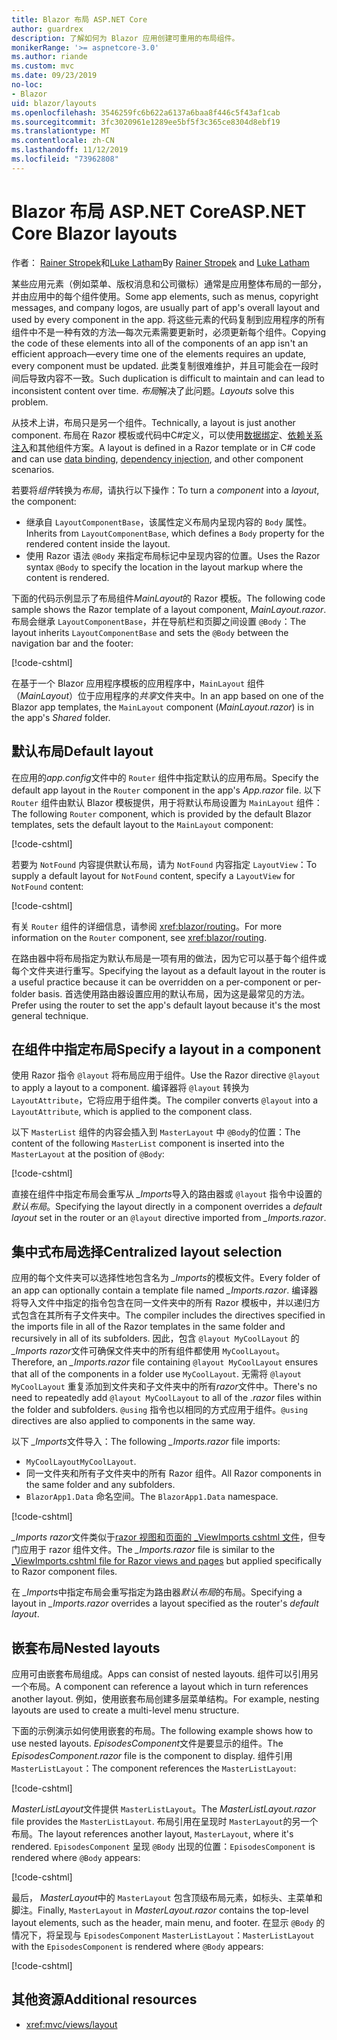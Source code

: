```yaml
---
title: Blazor 布局 ASP.NET Core
author: guardrex
description: 了解如何为 Blazor 应用创建可重用的布局组件。
monikerRange: '>= aspnetcore-3.0'
ms.author: riande
ms.custom: mvc
ms.date: 09/23/2019
no-loc:
- Blazor
uid: blazor/layouts
ms.openlocfilehash: 3546259fc6b622a6137a6baa8f446c5f43af1cab
ms.sourcegitcommit: 3fc3020961e1289ee5bf5f3c365ce8304d8ebf19
ms.translationtype: MT
ms.contentlocale: zh-CN
ms.lasthandoff: 11/12/2019
ms.locfileid: "73962808"
---
```

# <a name="aspnet-core-opno-locblazor-layouts"></a><span data-ttu-id="a1870-103">Blazor 布局 ASP.NET Core</span><span class="sxs-lookup"><span data-stu-id="a1870-103">ASP.NET Core Blazor layouts</span></span>

<span data-ttu-id="a1870-104">作者： [Rainer Stropek](https://www.timecockpit.com)和[Luke Latham](https://github.com/guardrex)</span><span class="sxs-lookup"><span data-stu-id="a1870-104">By [Rainer Stropek](https://www.timecockpit.com) and [Luke Latham](https://github.com/guardrex)</span></span>

<span data-ttu-id="a1870-105">某些应用元素（例如菜单、版权消息和公司徽标）通常是应用整体布局的一部分，并由应用中的每个组件使用。</span><span class="sxs-lookup"><span data-stu-id="a1870-105">Some app elements, such as menus, copyright messages, and company logos, are usually part of app's overall layout and used by every component in the app.</span></span> <span data-ttu-id="a1870-106">将这些元素的代码复制到应用程序的所有组件中不是一种有效的方法&mdash;每次元素需要更新时，必须更新每个组件。</span><span class="sxs-lookup"><span data-stu-id="a1870-106">Copying the code of these elements into all of the components of an app isn't an efficient approach&mdash;every time one of the elements requires an update, every component must be updated.</span></span> <span data-ttu-id="a1870-107">此类复制很难维护，并且可能会在一段时间后导致内容不一致。</span><span class="sxs-lookup"><span data-stu-id="a1870-107">Such duplication is difficult to maintain and can lead to inconsistent content over time.</span></span> <span data-ttu-id="a1870-108">*布局*解决了此问题。</span><span class="sxs-lookup"><span data-stu-id="a1870-108">*Layouts* solve this problem.</span></span>

<span data-ttu-id="a1870-109">从技术上讲，布局只是另一个组件。</span><span class="sxs-lookup"><span data-stu-id="a1870-109">Technically, a layout is just another component.</span></span> <span data-ttu-id="a1870-110">布局在 Razor 模板或代码中C#定义，可以使用[数据绑定](xref:blazor/components#data-binding)、[依赖关系注入](xref:blazor/dependency-injection)和其他组件方案。</span><span class="sxs-lookup"><span data-stu-id="a1870-110">A layout is defined in a Razor template or in C# code and can use [data binding](xref:blazor/components#data-binding), [dependency injection](xref:blazor/dependency-injection), and other component scenarios.</span></span>

<span data-ttu-id="a1870-111">若要将*组件*转换为*布局*，请执行以下操作：</span><span class="sxs-lookup"><span data-stu-id="a1870-111">To turn a *component* into a *layout*, the component:</span></span>

* <span data-ttu-id="a1870-112">继承自 `LayoutComponentBase`，该属性定义布局内呈现内容的 `Body` 属性。</span><span class="sxs-lookup"><span data-stu-id="a1870-112">Inherits from `LayoutComponentBase`, which defines a `Body` property for the rendered content inside the layout.</span></span>
* <span data-ttu-id="a1870-113">使用 Razor 语法 `@Body` 来指定布局标记中呈现内容的位置。</span><span class="sxs-lookup"><span data-stu-id="a1870-113">Uses the Razor syntax `@Body` to specify the location in the layout markup where the content is rendered.</span></span>

<span data-ttu-id="a1870-114">下面的代码示例显示了布局组件*MainLayout*的 Razor 模板。</span><span class="sxs-lookup"><span data-stu-id="a1870-114">The following code sample shows the Razor template of a layout component, *MainLayout.razor*.</span></span> <span data-ttu-id="a1870-115">布局会继承 `LayoutComponentBase`，并在导航栏和页脚之间设置 `@Body`：</span><span class="sxs-lookup"><span data-stu-id="a1870-115">The layout inherits `LayoutComponentBase` and sets the `@Body` between the navigation bar and the footer:</span></span>

[!code-cshtml[](layouts/sample_snapshot/3.x/MainLayout.razor?highlight=1,13)]

<span data-ttu-id="a1870-116">在基于一个 Blazor 应用程序模板的应用程序中，`MainLayout` 组件（*MainLayout*）位于应用程序的*共享*文件夹中。</span><span class="sxs-lookup"><span data-stu-id="a1870-116">In an app based on one of the Blazor app templates, the `MainLayout` component (*MainLayout.razor*) is in the app's *Shared* folder.</span></span>

## <a name="default-layout"></a><span data-ttu-id="a1870-117">默认布局</span><span class="sxs-lookup"><span data-stu-id="a1870-117">Default layout</span></span>

<span data-ttu-id="a1870-118">在应用的*app.config*文件中的 `Router` 组件中指定默认的应用布局。</span><span class="sxs-lookup"><span data-stu-id="a1870-118">Specify the default app layout in the `Router` component in the app's *App.razor* file.</span></span> <span data-ttu-id="a1870-119">以下 `Router` 组件由默认 Blazor 模板提供，用于将默认布局设置为 `MainLayout` 组件：</span><span class="sxs-lookup"><span data-stu-id="a1870-119">The following `Router` component, which is provided by the default Blazor templates, sets the default layout to the `MainLayout` component:</span></span>

[!code-cshtml[](layouts/sample_snapshot/3.x/App1.razor?highlight=3)]

<span data-ttu-id="a1870-120">若要为 `NotFound` 内容提供默认布局，请为 `NotFound` 内容指定 `LayoutView`：</span><span class="sxs-lookup"><span data-stu-id="a1870-120">To supply a default layout for `NotFound` content, specify a `LayoutView` for `NotFound` content:</span></span>

[!code-cshtml[](layouts/sample_snapshot/3.x/App2.razor?highlight=6-9)]

<span data-ttu-id="a1870-121">有关 `Router` 组件的详细信息，请参阅 <xref:blazor/routing>。</span><span class="sxs-lookup"><span data-stu-id="a1870-121">For more information on the `Router` component, see <xref:blazor/routing>.</span></span>

<span data-ttu-id="a1870-122">在路由器中将布局指定为默认布局是一项有用的做法，因为它可以基于每个组件或每个文件夹进行重写。</span><span class="sxs-lookup"><span data-stu-id="a1870-122">Specifying the layout as a default layout in the router is a useful practice because it can be overridden on a per-component or per-folder basis.</span></span> <span data-ttu-id="a1870-123">首选使用路由器设置应用的默认布局，因为这是最常见的方法。</span><span class="sxs-lookup"><span data-stu-id="a1870-123">Prefer using the router to set the app's default layout because it's the most general technique.</span></span>

## <a name="specify-a-layout-in-a-component"></a><span data-ttu-id="a1870-124">在组件中指定布局</span><span class="sxs-lookup"><span data-stu-id="a1870-124">Specify a layout in a component</span></span>

<span data-ttu-id="a1870-125">使用 Razor 指令 `@layout` 将布局应用于组件。</span><span class="sxs-lookup"><span data-stu-id="a1870-125">Use the Razor directive `@layout` to apply a layout to a component.</span></span> <span data-ttu-id="a1870-126">编译器将 `@layout` 转换为 `LayoutAttribute`，它将应用于组件类。</span><span class="sxs-lookup"><span data-stu-id="a1870-126">The compiler converts `@layout` into a `LayoutAttribute`, which is applied to the component class.</span></span>

<span data-ttu-id="a1870-127">以下 `MasterList` 组件的内容会插入到 `MasterLayout` 中 `@Body`的位置：</span><span class="sxs-lookup"><span data-stu-id="a1870-127">The content of the following `MasterList` component is inserted into the `MasterLayout` at the position of `@Body`:</span></span>

[!code-cshtml[](layouts/sample_snapshot/3.x/MasterList.razor?highlight=1)]

<span data-ttu-id="a1870-128">直接在组件中指定布局会重写从 *_Imports*导入的路由器或 `@layout` 指令中设置的*默认布局*。</span><span class="sxs-lookup"><span data-stu-id="a1870-128">Specifying the layout directly in a component overrides a *default layout* set in the router or an `@layout` directive imported from *_Imports.razor*.</span></span>

## <a name="centralized-layout-selection"></a><span data-ttu-id="a1870-129">集中式布局选择</span><span class="sxs-lookup"><span data-stu-id="a1870-129">Centralized layout selection</span></span>

<span data-ttu-id="a1870-130">应用的每个文件夹可以选择性地包含名为 *_Imports*的模板文件。</span><span class="sxs-lookup"><span data-stu-id="a1870-130">Every folder of an app can optionally contain a template file named *_Imports.razor*.</span></span> <span data-ttu-id="a1870-131">编译器将导入文件中指定的指令包含在同一文件夹中的所有 Razor 模板中，并以递归方式包含在其所有子文件夹中。</span><span class="sxs-lookup"><span data-stu-id="a1870-131">The compiler includes the directives specified in the imports file in all of the Razor templates in the same folder and recursively in all of its subfolders.</span></span> <span data-ttu-id="a1870-132">因此，包含 `@layout MyCoolLayout` 的 *_Imports razor*文件可确保文件夹中的所有组件都使用 `MyCoolLayout`。</span><span class="sxs-lookup"><span data-stu-id="a1870-132">Therefore, an *_Imports.razor* file containing `@layout MyCoolLayout` ensures that all of the components in a folder use `MyCoolLayout`.</span></span> <span data-ttu-id="a1870-133">无需将 `@layout MyCoolLayout` 重复添加到文件夹和子文件夹中的所有*razor*文件中。</span><span class="sxs-lookup"><span data-stu-id="a1870-133">There's no need to repeatedly add `@layout MyCoolLayout` to all of the *.razor* files within the folder and subfolders.</span></span> <span data-ttu-id="a1870-134">`@using` 指令也以相同的方式应用于组件。</span><span class="sxs-lookup"><span data-stu-id="a1870-134">`@using` directives are also applied to components in the same way.</span></span>

<span data-ttu-id="a1870-135">以下 *_Imports*文件导入：</span><span class="sxs-lookup"><span data-stu-id="a1870-135">The following *_Imports.razor* file imports:</span></span>

* <span data-ttu-id="a1870-136">`MyCoolLayout`</span><span class="sxs-lookup"><span data-stu-id="a1870-136">`MyCoolLayout`.</span></span>
* <span data-ttu-id="a1870-137">同一文件夹和所有子文件夹中的所有 Razor 组件。</span><span class="sxs-lookup"><span data-stu-id="a1870-137">All Razor components in the same folder and any subfolders.</span></span>
* <span data-ttu-id="a1870-138">`BlazorApp1.Data` 命名空间。</span><span class="sxs-lookup"><span data-stu-id="a1870-138">The `BlazorApp1.Data` namespace.</span></span>
 
[!code-cshtml[](layouts/sample_snapshot/3.x/_Imports.razor)]

<span data-ttu-id="a1870-139">*_Imports razor*文件类似于[razor 视图和页面的 _ViewImports cshtml 文件](xref:mvc/views/layout#importing-shared-directives)，但专门应用于 razor 组件文件。</span><span class="sxs-lookup"><span data-stu-id="a1870-139">The *_Imports.razor* file is similar to the [_ViewImports.cshtml file for Razor views and pages](xref:mvc/views/layout#importing-shared-directives) but applied specifically to Razor component files.</span></span>

<span data-ttu-id="a1870-140">在 *_Imports*中指定布局会重写指定为路由器*默认布局*的布局。</span><span class="sxs-lookup"><span data-stu-id="a1870-140">Specifying a layout in *_Imports.razor* overrides a layout specified as the router's *default layout*.</span></span>

## <a name="nested-layouts"></a><span data-ttu-id="a1870-141">嵌套布局</span><span class="sxs-lookup"><span data-stu-id="a1870-141">Nested layouts</span></span>

<span data-ttu-id="a1870-142">应用可由嵌套布局组成。</span><span class="sxs-lookup"><span data-stu-id="a1870-142">Apps can consist of nested layouts.</span></span> <span data-ttu-id="a1870-143">组件可以引用另一个布局。</span><span class="sxs-lookup"><span data-stu-id="a1870-143">A component can reference a layout which in turn references another layout.</span></span> <span data-ttu-id="a1870-144">例如，使用嵌套布局创建多层菜单结构。</span><span class="sxs-lookup"><span data-stu-id="a1870-144">For example, nesting layouts are used to create a multi-level menu structure.</span></span>

<span data-ttu-id="a1870-145">下面的示例演示如何使用嵌套的布局。</span><span class="sxs-lookup"><span data-stu-id="a1870-145">The following example shows how to use nested layouts.</span></span> <span data-ttu-id="a1870-146">*EpisodesComponent*文件是要显示的组件。</span><span class="sxs-lookup"><span data-stu-id="a1870-146">The *EpisodesComponent.razor* file is the component to display.</span></span> <span data-ttu-id="a1870-147">组件引用 `MasterListLayout`：</span><span class="sxs-lookup"><span data-stu-id="a1870-147">The component references the `MasterListLayout`:</span></span>

[!code-cshtml[](layouts/sample_snapshot/3.x/EpisodesComponent.razor?highlight=1)]

<span data-ttu-id="a1870-148">*MasterListLayout*文件提供 `MasterListLayout`。</span><span class="sxs-lookup"><span data-stu-id="a1870-148">The *MasterListLayout.razor* file provides the `MasterListLayout`.</span></span> <span data-ttu-id="a1870-149">布局引用在呈现时 `MasterLayout`的另一个布局。</span><span class="sxs-lookup"><span data-stu-id="a1870-149">The layout references another layout, `MasterLayout`, where it's rendered.</span></span> <span data-ttu-id="a1870-150">`EpisodesComponent` 呈现 `@Body` 出现的位置：</span><span class="sxs-lookup"><span data-stu-id="a1870-150">`EpisodesComponent` is rendered where `@Body` appears:</span></span>

[!code-cshtml[](layouts/sample_snapshot/3.x/MasterListLayout.razor?highlight=1,9)]

<span data-ttu-id="a1870-151">最后， *MasterLayout*中的 `MasterLayout` 包含顶级布局元素，如标头、主菜单和脚注。</span><span class="sxs-lookup"><span data-stu-id="a1870-151">Finally, `MasterLayout` in *MasterLayout.razor* contains the top-level layout elements, such as the header, main menu, and footer.</span></span> <span data-ttu-id="a1870-152">在显示 `@Body` 的情况下，将呈现与 `EpisodesComponent` `MasterListLayout`：</span><span class="sxs-lookup"><span data-stu-id="a1870-152">`MasterListLayout` with the `EpisodesComponent` is rendered where `@Body` appears:</span></span>

[!code-cshtml[](layouts/sample_snapshot/3.x/MasterLayout.razor?highlight=6)]

## <a name="additional-resources"></a><span data-ttu-id="a1870-153">其他资源</span><span class="sxs-lookup"><span data-stu-id="a1870-153">Additional resources</span></span>

* <xref:mvc/views/layout>
